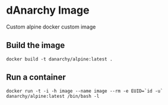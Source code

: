 # dAnarchy Image

Custom alpine docker custom image

## Build the image

```
docker build -t danarchy/alpine:latest .
```

## Run a container

```
docker run -t -i -h image --name image --rm -e EUID=`id -u` danarchy/alpine:latest /bin/bash -l
```